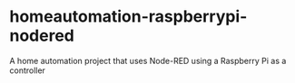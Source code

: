 # homeautomation-raspberrypi-nodered
A home automation project that uses Node-RED using a Raspberry Pi as a controller
